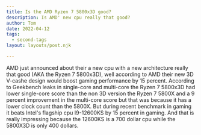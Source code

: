 ```yaml
---
title: Is the AMD Ryzen 7 5800x3D good?
description: Is AMD' new cpu really that good?
author: Tom
date: 2022-04-12
tags:
  - second-tags
layout: layouts/post.njk

---
```


  AMD just announced about their a new cpu with a new architecture really that good (AKA the Ryzen 7 5800x3D), well 
 according to AMD their new 3D V-cashe design would boost gaming performance by 15 percent. According to Geekbench 
 leaks in single-core and multi-core the Ryzen 7 5800x3D had lower single-core score than the non 3D version the
 Ryzen 7 5800X and a 9 percent improvement in the multi-core score but that was because it has a lower clock count
 than the 5800X. But during recent benchmark in gaming it beats Intel's flagship cpu I9-12600KS by 15 percent in 
 gaming. And that is really impressing because the 12600KS is a 700 dollar cpu while the 5800X3D is only 400 dollars.
